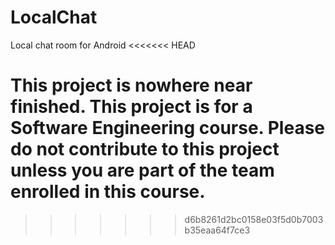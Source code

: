 # LocalChat
Local chat room for Android
<<<<<<< HEAD

This project is nowhere near finished.
This project is for a Software Engineering course.
Please do not contribute to this project unless you are part of the team enrolled in this course.
=======
>>>>>>> d6b8261d2bc0158e03f5d0b7003b35eaa64f7ce3
